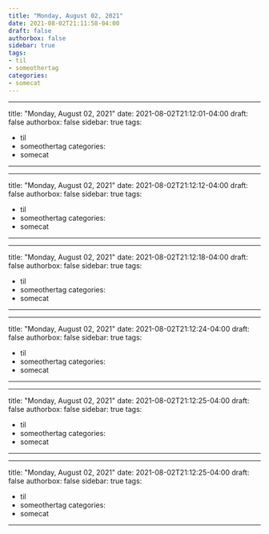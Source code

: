 ```yaml
---
title: "Monday, August 02, 2021"
date: 2021-08-02T21:11:58-04:00
draft: false
authorbox: false
sidebar: true
tags:
- til
- someothertag
categories:
- somecat
---
```

---
title: "Monday, August 02, 2021"
date: 2021-08-02T21:12:01-04:00
draft: false
authorbox: false
sidebar: true
tags:
- til
- someothertag
categories:
- somecat
---
---
title: "Monday, August 02, 2021"
date: 2021-08-02T21:12:12-04:00
draft: false
authorbox: false
sidebar: true
tags:
- til
- someothertag
categories:
- somecat
---
---
title: "Monday, August 02, 2021"
date: 2021-08-02T21:12:18-04:00
draft: false
authorbox: false
sidebar: true
tags:
- til
- someothertag
categories:
- somecat
---
---
title: "Monday, August 02, 2021"
date: 2021-08-02T21:12:24-04:00
draft: false
authorbox: false
sidebar: true
tags:
- til
- someothertag
categories:
- somecat
---
---
title: "Monday, August 02, 2021"
date: 2021-08-02T21:12:25-04:00
draft: false
authorbox: false
sidebar: true
tags:
- til
- someothertag
categories:
- somecat
---
---
title: "Monday, August 02, 2021"
date: 2021-08-02T21:12:25-04:00
draft: false
authorbox: false
sidebar: true
tags:
- til
- someothertag
categories:
- somecat
---
